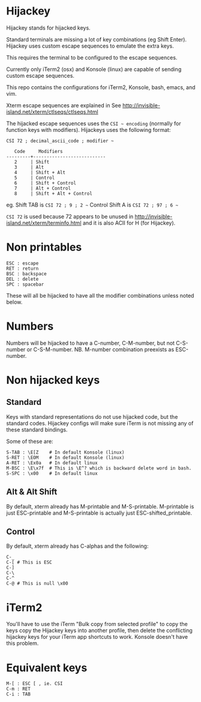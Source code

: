 # Hijackey

Hijackey stands for hijacked keys.

Standard terminals are missing a lot of key combinations (eg Shift Enter).
Hijackey uses custom escape sequences to emulate the extra keys.

This requires the terminal to be configured to the escape sequences.

Currently only iTerm2 (osx) and Konsole (linux) are capable of sending custom
escape sequences.

This repo contains the configurations for iTerm2, Konsole, bash, emacs, and vim.

Xterm escape sequences are explained in
See http://invisible-island.net/xterm/ctlseqs/ctlseqs.html

The hijacked escape sequences uses the `CSI ~ encoding` (normally for function keys with modifiers). Hijackeys uses the following format:

```
CSI 72 ; decimal_ascii_code ; modifier ~
```
```
   Code     Modifiers
---------+---------------------------
   2     | Shift
   3     | Alt
   4     | Shift + Alt
   5     | Control
   6     | Shift + Control
   7     | Alt + Control
   8     | Shift + Alt + Control
```

eg.
Shift TAB is `CSI 72 ; 9 ; 2 ~`
Control Shift A is `CSI 72 ; 97 ; 6 ~`

`CSI 72` is used because 72 appears to be unused in
http://invisible-island.net/xterm/terminfo.html
and it is also ACII for H (for Hijackey).

# Non printables

```
ESC : escape
RET : return
BSC : backspace
DEL : delete
SPC : spacebar
```
These will all be hijacked to have all the modifier combinations unless noted below.

# Numbers

Numbers will be hijacked to have a C-number, C-M-number, but not C-S-number or C-S-M-number.
NB. M-number combination preexists as ESC-number.

# Non hijacked keys
## Standard
Keys with standard representations do not use hijacked code, but the standard codes. Hijackey configs will make sure iTerm is not missing any of these standard bindings.

Some of these are:
```
S-TAB : \E[Z    # In default Konsole (linux)
S-RET : \EOM    # In default Konsole (linux)
A-RET : \Ex0a   # In default linux
M-BSC : \E\x7f  # This is \E^? which is backward delete word in bash.
S-SPC : \x00    # In default linux
```

## Alt & Alt Shift
By default, xterm already has M-printable and M-S-printable.
M-printable is just ESC-printable and M-S-printable is actually just ESC-shifted_printable.

## Control
By default, xterm already has C-alphas and the following:
```
C-_
C-[ # This is ESC
C-]
C-\
C-^
C-@ # This is null \x00
```
#  iTerm2

You'll have to use the iTerm "Bulk copy from selected profile" to copy
the keys copy the Hijackey keys into another profile, then
delete the conflicting hijackey keys for your iTerm app shortcuts to work.
Konsole doesn't have this problem.

# Equivalent keys
```
M-[ : ESC [ , ie. CSI
C-m : RET
C-i : TAB
```
